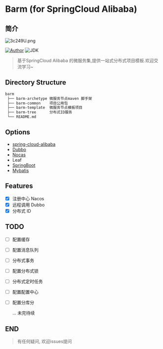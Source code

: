 # Barm (for SpringCloud Alibaba) 
## 简介
<img src="https://s2.ax1x.com/2020/03/01/3c249U.png" alt="3c249U.png" title="3c249U.png" />

<p align="left">
    <a href="http://ilovey.live"><img alt="Author" src="https://img.shields.io/badge/author-AllenAlan-blue.svg"/></a>
    <a><img alt="JDK" src="https://img.shields.io/badge/JDK-1.8-orange.svg"/></a>
</p>

> 基于SpringCloud Alibaba 的微服务集,提供一站式分布式项目模板.欢迎交流学习~
## Directory Structure
```tex
barm
 ├── barm-archetype 微服务节点maven 脚手架
 ├── barm-common    项目公用包
 ├── barm-template  微服务节点模板项目
 ├── barm-tree      分布式ID服务
 └── README.md
```

## Options
- [spring-cloud-alibaba](https://github.com/alibaba/spring-cloud-alibaba)
- [Dubbo](https://github.com/apache/dubbo)
- [Nocas](https://github.com/alibaba/Nacos)
- Leaf 
- [SpringBoot](https://github.com/spring-projects/spring-boot)
- [Mybatis](https://github.com/mybatis/mybatis-3)
## Features
- [x] 注册中心 Nacos
- [x] 远程调用 Dubbo
- [x] 分布式 ID 
 ## TODO
- [ ] 配置缓存

- [ ] 配置消息队列

- [ ] 分布式事务

- [ ] 配置分布式锁

- [ ] 分布式定时任务

- [ ] 配置配置中心

- [ ] 配置分库分

    ... 未完待续
## END
> 有任何疑问, 欢迎issues提问